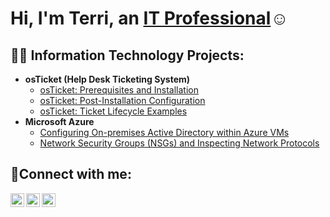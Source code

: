 
<h1>Hi, I'm Terri, an <a href="https://linkedin.com/in/Terri">IT Professional</a>☺</h1>

<h2>👨‍💻 Information Technology Projects:</h2>

- <b>osTicket (Help Desk Ticketing System)</b>
  - [osTicket: Prerequisites and Installation](https://github.com/terrivalentine/osticket-prereqs)
  - [osTicket: Post-Installation Configuration](https://github.com/terrivalentine/post-install-config)
  - [osTicket: Ticket Lifecycle Examples](https://github.com/terrivalentine/ticket-lifecycle)
- <b>Microsoft Azure</b>
  - [Configuring On-premises Active Directory within Azure VMs](https://github.com/terrivalentine/configure-ad)
  - [Network Security Groups (NSGs) and Inspecting Network Protocols](https://github.com/terrivalentine/azure-network-protocols)

<h2>🤳Connect with me:</h2>

[<img align="left" alt="Josh | Twitter" width="22px" src="https://cdn.jsdelivr.net/npm/simple-icons@v3/icons/twitter.svg" />][twitter]
[<img align="left" alt="Josh | LinkedIn" width="22px" src="https://cdn.jsdelivr.net/npm/simple-icons@v3/icons/linkedin.svg" />][linkedin]
[<img align="left" alt="Josh | Instagram" width="22px" src="https://cdn.jsdelivr.net/npm/simple-icons@v3/icons/instagram.svg" />][instagram]

[twitter]: https://twitter.com/Terri
[instagram]: https://www.instagram.com/Terri
[linkedin]: https://linkedin.com/in/Terri
